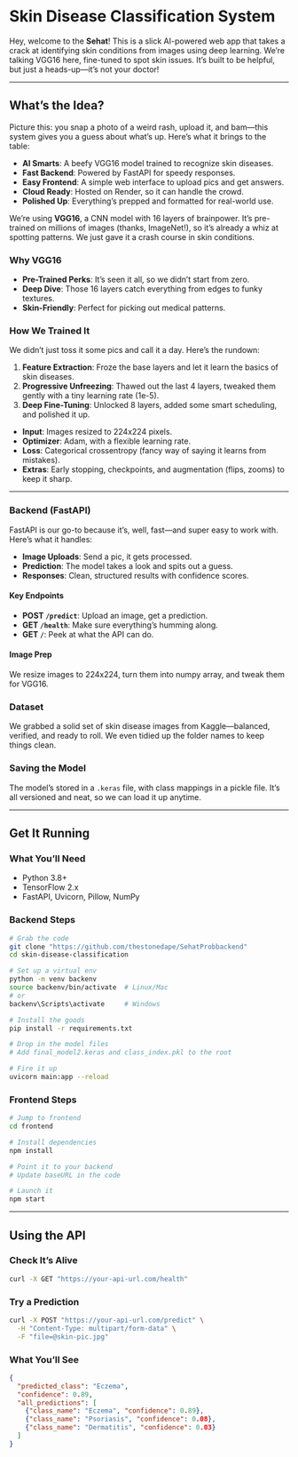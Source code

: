 

# Skin Disease Classification System

Hey, welcome to the **Sehat**! This is a slick AI-powered web app that takes a crack at identifying skin conditions from images using deep learning. We’re talking VGG16 here, fine-tuned to spot skin issues. It’s built to be helpful, but just a heads-up—it’s not your doctor!

---

## What’s the Idea?

Picture this: you snap a photo of a weird rash, upload it, and bam—this system gives you a guess about what’s up. Here’s what it brings to the table:

- **AI Smarts**: A beefy VGG16 model trained to recognize skin diseases.
- **Fast Backend**: Powered by FastAPI for speedy responses.
- **Easy Frontend**: A simple web interface to upload pics and get answers.
- **Cloud Ready**: Hosted on Render, so it can handle the crowd.
- **Polished Up**: Everything’s prepped and formatted for real-world use.


We’re using **VGG16**, a CNN model with 16 layers of brainpower. It’s pre-trained on millions of images (thanks, ImageNet!), so it’s already a whiz at spotting patterns. We just gave it a crash course in skin conditions.

### Why VGG16
- **Pre-Trained Perks**: It’s seen it all, so we didn’t start from zero.
- **Deep Dive**: Those 16 layers catch everything from edges to funky textures.
- **Skin-Friendly**: Perfect for picking out medical patterns.

### How We Trained It
We didn’t just toss it some pics and call it a day. Here’s the rundown:

1. **Feature Extraction**: Froze the base layers and let it learn the basics of skin diseases.
2. **Progressive Unfreezing**: Thawed out the last 4 layers, tweaked them gently with a tiny learning rate (1e-5).
3. **Deep Fine-Tuning**: Unlocked 8 layers, added some smart scheduling, and polished it up.

- **Input**: Images resized to 224x224 pixels.
- **Optimizer**: Adam, with a flexible learning rate.
- **Loss**: Categorical crossentropy (fancy way of saying it learns from mistakes).
- **Extras**: Early stopping, checkpoints, and augmentation (flips, zooms) to keep it sharp.

---

### Backend (FastAPI)
FastAPI is our go-to because it’s, well, fast—and super easy to work with. Here’s what it handles:

- **Image Uploads**: Send a pic, it gets processed.
- **Prediction**: The model takes a look and spits out a guess.
- **Responses**: Clean, structured results with confidence scores.

#### Key Endpoints
- **POST `/predict`**: Upload an image, get a prediction.
- **GET `/health`**: Make sure everything’s humming along.
- **GET `/`**: Peek at what the API can do.

#### Image Prep
We resize images to 224x224, turn them into numpy array, and tweak them for VGG16.

### Dataset
We grabbed a solid set of skin disease images from Kaggle—balanced, verified, and ready to roll. We even tidied up the folder names to keep things clean.

### Saving the Model
The model’s stored in a `.keras` file, with class mappings in a pickle file. It’s all versioned and neat, so we can load it up anytime.

---

## Get It Running

### What You’ll Need
- Python 3.8+
- TensorFlow 2.x
- FastAPI, Uvicorn, Pillow, NumPy

### Backend Steps
```bash
# Grab the code
git clone "https://github.com/thestonedape/SehatProbbackend"
cd skin-disease-classification

# Set up a virtual env
python -m venv backenv
source backenv/bin/activate  # Linux/Mac
# or
backenv\Scripts\activate     # Windows

# Install the goods
pip install -r requirements.txt

# Drop in the model files
# Add final_model2.keras and class_index.pkl to the root

# Fire it up
uvicorn main:app --reload
```

### Frontend Steps
```bash
# Jump to frontend
cd frontend

# Install dependencies
npm install

# Point it to your backend
# Update baseURL in the code

# Launch it
npm start
```

---

## Using the API

### Check It’s Alive
```bash
curl -X GET "https://your-api-url.com/health"
```

### Try a Prediction
```bash
curl -X POST "https://your-api-url.com/predict" \
  -H "Content-Type: multipart/form-data" \
  -F "file=@skin-pic.jpg"
```

### What You’ll See
```json
{
  "predicted_class": "Eczema",
  "confidence": 0.89,
  "all_predictions": [
    {"class_name": "Eczema", "confidence": 0.89},
    {"class_name": "Psoriasis", "confidence": 0.08},
    {"class_name": "Dermatitis", "confidence": 0.03}
  ]
}
```

